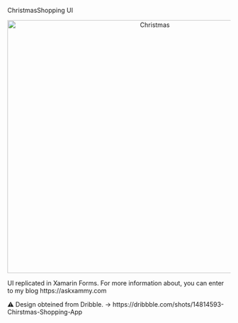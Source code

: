 ChristmasShopping UI

<p align="center">
<img src="https://github.com/LeomarisReyes/ChristmasShoppingUI/blob/master/Images/ChristmasShoppingUI.png" height="570" width="650" title="Christmas"/>
</p>

<p>UI replicated in Xamarin Forms. For more information about, you can enter to my blog https://askxammy.com </p>
⚠ Design obteined from Dribble. -> https://dribbble.com/shots/14814593-Chirstmas-Shopping-App
